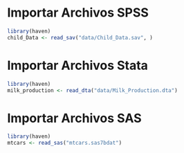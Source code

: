 


# Importar Archivos SPSS

```r
library(haven)
child_Data <- read_sav("data/Child_Data.sav", )
```


# Importar Archivos Stata

```r
library(haven)
milk_production <- read_dta("data/Milk_Production.dta")
```

# Importar Archivos SAS

```r
library(haven)
mtcars <- read_sas("mtcars.sas7bdat")
```

